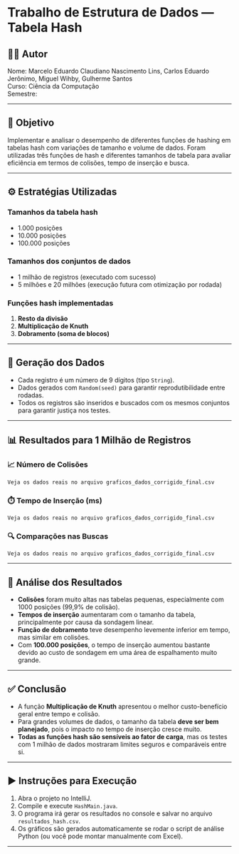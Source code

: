 # Trabalho de Estrutura de Dados — Tabela Hash

## 👨‍💻 Autor
Nome: Marcelo Eduardo Claudiano Nascimento Lins, Carlos Eduardo Jerônimo, Miguel Wihby, Gulherme Santos  
Curso: Ciência da Computação  
Semestre:   

---

## 📌 Objetivo

Implementar e analisar o desempenho de diferentes funções de hashing em tabelas hash com variações de tamanho e volume de dados. Foram utilizadas três funções de hash e diferentes tamanhos de tabela para avaliar eficiência em termos de colisões, tempo de inserção e busca.

---

## ⚙️ Estratégias Utilizadas

### Tamanhos da tabela hash
- 1.000 posições
- 10.000 posições
- 100.000 posições

### Tamanhos dos conjuntos de dados
- 1 milhão de registros (executado com sucesso)
- 5 milhões e 20 milhões (execução futura com otimização por rodada)

### Funções hash implementadas
1. **Resto da divisão**
2. **Multiplicação de Knuth**
3. **Dobramento (soma de blocos)**

---

## 🔢 Geração dos Dados

- Cada registro é um número de 9 dígitos (tipo `String`).
- Dados gerados com `Random(seed)` para garantir reprodutibilidade entre rodadas.
- Todos os registros são inseridos e buscados com os mesmos conjuntos para garantir justiça nos testes.

---

## 📊 Resultados para 1 Milhão de Registros

### 📈 Número de Colisões
`Veja os dados reais no arquivo graficos_dados_corrigido_final.csv`

### ⏱️ Tempo de Inserção (ms)
`Veja os dados reais no arquivo graficos_dados_corrigido_final.csv`

### 🔍 Comparações nas Buscas
`Veja os dados reais no arquivo graficos_dados_corrigido_final.csv`

---

## 🧠 Análise dos Resultados

- **Colisões** foram muito altas nas tabelas pequenas, especialmente com 1000 posições (99,9% de colisão).
- **Tempos de inserção** aumentaram com o tamanho da tabela, principalmente por causa da sondagem linear.
- **Função de dobramento** teve desempenho levemente inferior em tempo, mas similar em colisões.
- Com **100.000 posições**, o tempo de inserção aumentou bastante devido ao custo de sondagem em uma área de espalhamento muito grande.

---

## ✅ Conclusão

- A função **Multiplicação de Knuth** apresentou o melhor custo-benefício geral entre tempo e colisão.
- Para grandes volumes de dados, o tamanho da tabela **deve ser bem planejado**, pois o impacto no tempo de inserção cresce muito.
- **Todas as funções hash são sensíveis ao fator de carga**, mas os testes com 1 milhão de dados mostraram limites seguros e comparáveis entre si.

---

## ▶️ Instruções para Execução

1. Abra o projeto no IntelliJ.
2. Compile e execute `HashMain.java`.
3. O programa irá gerar os resultados no console e salvar no arquivo `resultados_hash.csv`.
4. Os gráficos são gerados automaticamente se rodar o script de análise Python (ou você pode montar manualmente com Excel).

---

